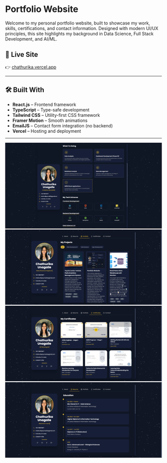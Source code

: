 # Portfolio Website

Welcome to my personal portfolio website, built to showcase my work, skills, certifications, and contact information. Designed with modern UI/UX principles, this site highlights my background in Data Science, Full Stack Development, and AI/ML.

## 🔗 Live Site

👉 [chathurika.vercel.app](https://chathurika.vercel.app)

---

## 🛠️ Built With

- **React.js** – Frontend framework
- **TypeScript** – Type-safe development
- **Tailwind CSS** – Utility-first CSS framework
- **Framer Motion** – Smooth animations
- **EmailJS** – Contact form integration (no backend)
- **Vercel** – Hosting and deployment

---

![about](portfolio.png)
![projects](portfolio3.png)
![certificates](portfolio4.png)
![resume](portfolio2.png)
